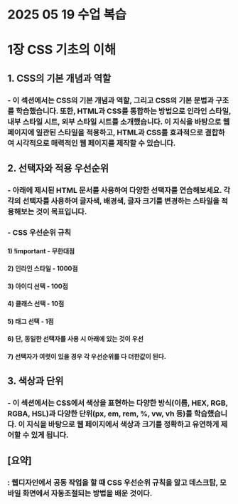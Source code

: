 # 2025 05 19 수업 복습
# 1장 CSS 기초의 이해

## 1. CSS의 기본 개념과 역할
### - 이 섹션에서는 CSS의 기본 개념과 역할, 그리고 CSS의 기본 문법과 구조를 학습했습니다. 또한, HTML과 CSS를 통합하는 방법으로 인라인 스타일, 내부 스타일 시트, 외부 스타일 시트를 소개했습니다. 이 지식을 바탕으로 웹 페이지에 일관된 스타일을 적용하고, HTML과 CSS를 효과적으로 결합하여 시각적으로 매력적인 웹 페이지를 제작할 수 있습니다.

## 2. 선택자와 적용 우선순위
### - 아래에 제시된 HTML 문서를 사용하여 다양한 선택자를 연습해보세요. 각각의 선택자를 사용하여 글자색, 배경색, 글자 크기를 변경하는 스타일을 적용해보는 것이 목표입니다.
### - CSS 우선순위 규칙
#### 1) !important - 무한대점
#### 2) 인라인 스타일 - 1000점
#### 3) 아이디 선택 - 100점
#### 4) 클래스 선택 - 10점
#### 5) 태그 선택 - 1점
#### 6) 단, 동일한 선택자를 사용 시 아래에 있는 것이 우선
#### 7) 선택자가 여렷이 있을 경우 각 우선순위를 다 더한값이 된다.

## 3. 색상과 단위
### - 이 섹션에서는 CSS에서 색상을 표현하는 다양한 방식(이름, HEX, RGB, RGBA, HSL)과 다양한 단위(px, em, rem, %, vw, vh 등)를 학습했습니다. 이 지식을 바탕으로 웹 페이지에서 색상과 크기를 정확하고 유연하게 제어할 수 있게 됩니다.

## [요약]
### : 웹디자인에서 공동 작업을 할 때 CSS 우선순위 규칙을 알고 데스크탑, 모바일 화면에서 자동조절되는 방법을 배운 것이다.
